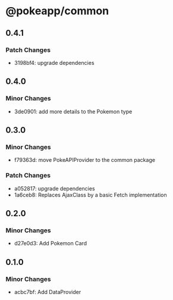 # @pokeapp/common

## 0.4.1

### Patch Changes

- 3198bf4: upgrade dependencies

## 0.4.0

### Minor Changes

- 3de0901: add more details to the Pokemon type

## 0.3.0

### Minor Changes

- f79363d: move PokeAPIProvider to the common package

### Patch Changes

- a052817: upgrade dependencies
- 1a6ceb8: Replaces AjaxClass by a basic Fetch implementation

## 0.2.0

### Minor Changes

- d27e0d3: Add Pokemon Card

## 0.1.0

### Minor Changes

- acbc7bf: Add DataProvider
